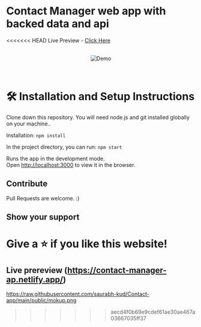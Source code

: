 # Contact Manager web app with backed data and api

<<<<<<< HEAD
Live Preview - [Click Here](https://contact-manager-ap.netlify.app/)

<br/>
<div align="center">
  <img alt="Demo" src="public/mockup.png" />
</div>
<br/>
<br/>

# 🛠 Installation and Setup Instructions

Clone down this repository. You will need node.js and git installed globally on your machine..

Installation: `npm install`

In the project directory, you can run: `npm start`

Runs the app in the development mode.\
Open [http://localhost:3000](http://localhost:3000) to view it in the browser.

## Contribute

Pull Requests are welcome. :)

## Show your support

Give a ⭐ if you like this website!
=======
## Live prereview (https://contact-manager-ap.netlify.app/)



https://raw.githubusercontent.com/saurabh-kud/Contact-app/main/public/mokup.png
>>>>>>> aecd4f0b69e9cdef61ae30ae467a03667035ff37
